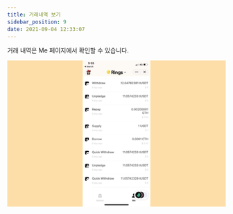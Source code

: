 ```yaml
---
title: 거래내역 보기
sidebar_position: 9
date: 2021-09-04 12:33:07
---
```


거래 내역은 Me 페이지에서 확인할 수 있습니다.

![](../assets/history.jpg)